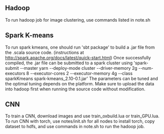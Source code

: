 Hadoop
-------
To run hadoop job for image clustering, use commands listed in note.sh

Spark K-means
-------
To run spark kmeans, one should run 'sbt package' to build a .jar file from the .scala source code. (instructions at http://spark.apache.org/docs/latest/quick-start.html) Once successfully compiled, the .jar file can be submitted to a spark cluster using 'spark-submit --master yarn --deploy-mode cluster --driver-memory 2g --num-executors 8 --executor-cores 2 --executor-memory 4g --class sparkKmeans spark-kmeans_2.10-0.1.jar' The parameters can be tuned and the optimal tuning depends on the platform. Make sure to upload the data into hadoop first when running the source code without modification.

CNN
-------
To train a CNN, download images and use train_oxbuild.lua or train_GPU.lua. To run CNN with torch, use notes/init.sh for all nodes to install torch, copy dataset to hdfs, and use commands in note.sh to run the hadoop job. 
